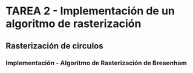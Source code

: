 # TAREA 2 - Implementación de un algoritmo de rasterización

## Rasterización de circulos

### Implementación - Algoritmo de Rasterización de Bresenham

<script>

let x, y, r, d, xc, yc;

let i = 0;
let grids = 20;
let scalFact;

function setup() {
  createCanvas(600, 600);
  background(0);

  scalFact = width / grids;
  r = 6 * scalFact;

  xc = 10 * scalFact;
  yc = 10 * scalFact;

  showGrids();
  showRefCircle();
  bresenham();
}

function showGrids() {
  stroke(200);
  for (i; i < grids * scalFact; i += scalFact) {
    line(i, 0, i, height);
    line(0, i, width, i);
  }
}

function showRefCircle() {
  stroke(200);
  noFill();
  circle(xc + (scalFact / 2), yc + (scalFact / 2), r * 2);
}

function bresenham() {
  x = 0;
  y = r;

  d = (3 * scalFact) - (2 * r);

  symPlot();
  while (x <= y) {
    if (d <= 0) {
      d = d + (4 * x) + (6 * scalFact);
    } else {
      d = d + (4 * x) - (4 * y) + (10 * scalFact);
      y -= scalFact;
    }

    x += scalFact;
    symPlot();
  }
}

function symPlot() {
  fillPixel(x + xc, y + yc);
  fillPixel(x + xc, -y + yc);
  fillPixel(-x + xc, -y + yc);
  fillPixel(-x + xc, y + yc);
  fillPixel(y + xc, x + yc);
  fillPixel(y + xc, -x + yc);
  fillPixel(-y + xc, -x + yc);
  fillPixel(-y + xc, x + yc);
}

function fillPixel(x, y) {
  noStroke();
  squareColor = color(0, 128, 0);
  squareColor.setAlpha(100);
  fill(squareColor);
  square(x, y, scalFact);
}
</script>